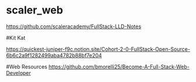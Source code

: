 # scaler_web

https://github.com/scaleracademy/FullStack-LLD-Notes

#Kit Kat

https://quickest-juniper-f9c.notion.site/Cohort-2-0-FullStack-Open-Source-6b6c2a9f1282499aba4782b88bf7e204

#Web Resources
https://github.com/bmorelli25/Become-A-Full-Stack-Web-Developer


